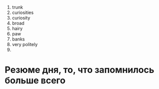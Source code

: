 1. trunk
2. curiosities
3. curiosity
4. broad
5. hairy
6. paw
7. banks
8. very politely
9. 








# Резюме дня, то, что запомнилось больше всего